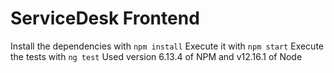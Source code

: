 # ServiceDesk Frontend
Install the dependencies with `npm install`
Execute it with `npm start`
Execute the tests with `ng test`
Used version 6.13.4 of NPM and v12.16.1 of Node

